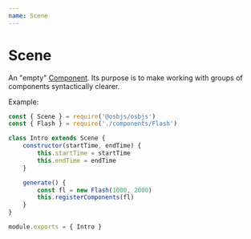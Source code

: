 ```yaml
---
name: Scene
---
```


# Scene
An "empty" [Component](/docs/api/core/component). Its purpose is to make working with groups of components syntactically clearer.

Example:
```javascript
const { Scene } = require('@osbjs/osbjs')
const { Flash } = require('./components/Flash')

class Intro extends Scene {
	constructor(startTime, endTime) {
		this.startTime = startTime
		this.endTime = endTime
	}

	generate() {
		const fl = new Flash(1000, 2000)
		this.registerComponents(fl)
	}
}

module.exports = { Intro }
```
